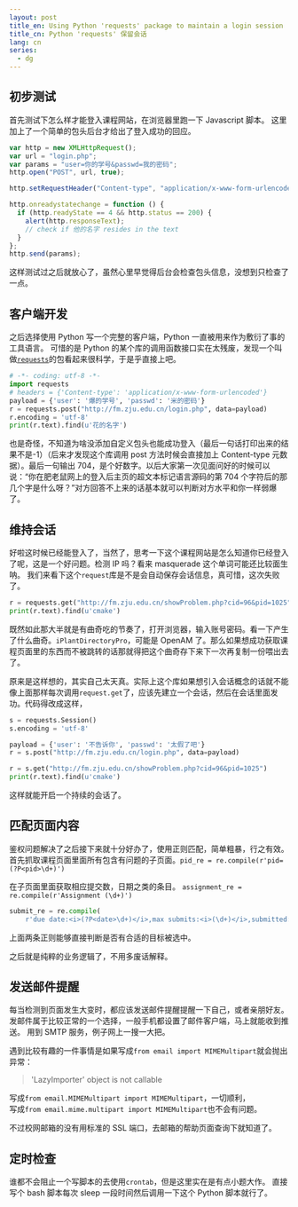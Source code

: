 ```yaml
---
layout: post
title_en: Using Python 'requests' package to maintain a login session
title_cn: Python 'requests' 保留会话
lang: cn
series:
  - dg
---
```


## 初步测试

首先测试下怎么样才能登入课程网站，在浏览器里跑一下 Javascript 脚本。
这里加上了一个简单的包头后台才给出了登入成功的回应。

```javascript
var http = new XMLHttpRequest();
var url = "login.php";
var params = "user=你的学号&passwd=我的密码";
http.open("POST", url, true);

http.setRequestHeader("Content-type", "application/x-www-form-urlencoded");

http.onreadystatechange = function () {
  if (http.readyState == 4 && http.status == 200) {
    alert(http.responseText);
    // check if 他的名字 resides in the text
  }
};
http.send(params);
```

这样测试过之后就放心了，虽然心里早觉得后台会检查包头信息，没想到只检查了一点。

## 客户端开发

之后选择使用 Python 写一个完整的客户端，Python 一直被用来作为敷衍了事的工具语言。
可惜的是 Python 的某个库的调用函数接口实在太残废，发现一个叫做[`requests`](http://docs.python-requests.org/)的包看起来很科学，于是乎直接上吧。

```python
# -*- coding: utf-8 -*-
import requests
# headers = {'Content-type': 'application/x-www-form-urlencoded'}
payload = {'user': '爆的学号', 'passwd': '米的密码'}
r = requests.post("http://fm.zju.edu.cn/login.php", data=payload)
r.encoding = 'utf-8'
print(r.text).find(u'花的名字')
```

也是奇怪，不知道为啥没添加自定义包头也能成功登入（最后一句话打印出来的结果不是-1）（后来才发现这个库调用 post 方法时候会直接加上 Content-type 元数据）。最后一句输出 704，是个好数字。以后大家第一次见面问好的时候可以说：“你在肥老鼠网上的登入后主页的超文本标记语言源码的第 704 个字符后的那几个字是什么呀？”对方回答不上来的话基本就可以判断对方水平和你一样弱爆了。

## 维持会话

好啦这时候已经能登入了，当然了，思考一下这个课程网站是怎么知道你已经登入了呢，这是一个好问题。检测 IP 吗？看来 masquerade 这个单词可能还比较面生呐。
我们来看下这个`request`库是不是会自动保存会话信息，真可惜，这次失败了。

```python
r = requests.get("http://fm.zju.edu.cn/showProblem.php?cid=96&pid=1025")
print(r.text).find(u'cmake')
```

既然如此那大半就是有曲奇吃的节奏了，打开浏览器，输入账号密码。看一下产生了什么曲奇。`iPlantDirectoryPro`，可能是 OpenAM 了。那么如果想成功获取课程页面里的东西而不被跳转的话那就得把这个曲奇存下来下一次再复制一份喂出去了。

原来是这样想的，其实自己太天真。实际上这个库如果想引入会话概念的话就不能像上面那样每次调用`request.get`了，应该先建立一个会话，然后在会话里面发功。代码得改成这样，

```python
s = requests.Session()
s.encoding = 'utf-8'

payload = {'user': '不告诉你', 'passwd': '太假了吧'}
r = s.post("http://fm.zju.edu.cn/login.php", data=payload)

r = s.get("http://fm.zju.edu.cn/showProblem.php?cid=96&pid=1025")
print(r.text).find(u'cmake')
```

这样就能开启一个持续的会话了。

## 匹配页面内容

鉴权问题解决了之后接下来就十分好办了，使用正则匹配，简单粗暴，行之有效。
首先抓取课程页面里面所有包含有问题的子页面。`pid_re = re.compile(r'pid=(?P<pid>\d+)')`

在子页面里面获取相应提交数，日期之类的条目。
`assignment_re = re.compile(r'Assignment (\d+)') `

```python
submit_re = re.compile(
    r'due date:<i>(?P<date>\d+)</i>,max submits:<i>(\d+)</i>,submitted:<i>(\d+)</i>,status: <i>not submitted</i>')
```

上面两条正则能够直接判断是否有合适的目标被选中。

之后就是纯粹的业务逻辑了，不用多废话解释。

## 发送邮件提醒

每当检测到页面发生大变时，都应该发送邮件提醒提醒一下自己，或者亲朋好友。发邮件属于比较正常的一个选择，一般手机都设置了邮件客户端，马上就能收到推送。
用到 SMTP 服务，例子网上一搜一大把。

遇到比较有趣的一件事情是如果写成`from email import MIMEMultipart`就会抛出异常：

> 'LazyImporter' object is not callable

写成`from email.MIMEMultipart import MIMEMultipart`，一切顺利，  
写成`from email.mime.multipart import MIMEMultipart`也不会有问题。

不过校网邮箱的没有用标准的 SSL 端口，去邮箱的帮助页面查询下就知道了。

## 定时检查

谁都不会阻止一个写脚本的去使用`crontab`，但是这里实在是有点小题大作。
直接写个 bash 脚本每次 sleep 一段时间然后调用一下这个 Python 脚本就行了。
